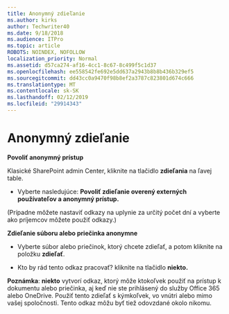 ```yaml
---
title: Anonymný zdieľanie
ms.author: kirks
author: Techwriter40
ms.date: 9/18/2018
ms.audience: ITPro
ms.topic: article
ROBOTS: NOINDEX, NOFOLLOW
localization_priority: Normal
ms.assetid: d57ca274-af16-4cc1-8c67-8c499f5c1d37
ms.openlocfilehash: ee558542fe692e5dd637a2943b8b8b436b329ef5
ms.sourcegitcommit: dd43cc0a9470f98b8ef2a3787c823801d674c666
ms.translationtype: MT
ms.contentlocale: sk-SK
ms.lasthandoff: 02/12/2019
ms.locfileid: "29914343"
---
```

# <a name="anonymous-sharing"></a>Anonymný zdieľanie

 **Povoliť anonymný prístup**
  
Klasické SharePoint admin Center, kliknite na tlačidlo **zdieľania** na ľavej table. 
  
- Vyberte nasledujúce: **Povoliť zdieľanie overený externých používateľov a anonymný prístup.**
  
(Prípadne môžete nastaviť odkazy na uplynie za určitý počet dní a vyberte ako príjemcov môžete použiť odkazy.)
    
 **Zdieľanie súboru alebo priečinka anonymne**
  
- Vyberte súbor alebo priečinok, ktorý chcete zdieľať, a potom kliknite na položku **zdieľať**. 
    
- Kto by rád tento odkaz pracovať? kliknite na tlačidlo **niekto.**
  
 **Poznámka**: **niekto** vytvorí odkaz, ktorý môže ktokoľvek použiť na prístup k dokumentu alebo priečinka, aj keď nie ste prihlásený do služby Office 365 alebo OneDrive. Použiť tento zdieľať s kýmkoľvek, vo vnútri alebo mimo vašej spoločnosti. Tento odkaz môžu byť tiež odovzdané okolo nikomu. 
    

